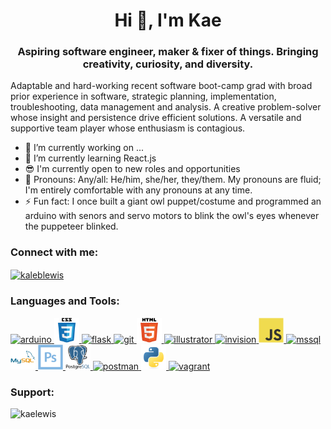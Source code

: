 <h1 align="center">Hi 👋, I'm Kae</h1>
<h3 align="center">Aspiring software engineer, maker & fixer of things. Bringing creativity, curiosity, and diversity.</h3>

Adaptable and hard-working recent software boot-camp grad with broad prior experience in software, strategic planning, implementation, troubleshooting, data management and analysis. A creative problem-solver whose insight and persistence drive efficient solutions. A versatile and supportive team player whose enthusiasm is contagious.

- 🔭 I’m currently working on ...
- 🌱 I’m currently learning React.js
- 😎 I'm currently open to new roles and opportunities
- 🙂 Pronouns: Any/all: He/him, she/her, they/them.  My pronouns are fluid; I'm entirely comfortable with any pronouns at any time.
- ⚡ Fun fact: I once built a giant owl puppet/costume and programmed an arduino with senors and servo motors to blink the owl's eyes whenever the puppeteer blinked.
<!-- - 👯 I’m looking to collaborate on ... -->
<!-- - 🤔 I’m looking for help with ... -->
<!-- - 💬 Ask me about ... -->
<!-- - 📫 How to reach me: ... -->


<h3 align="left">Connect with me:</h3>
<p align="left">
<a href="https://linkedin.com/in/kaleblewis" target="blank"><img align="center" src="https://raw.githubusercontent.com/rahuldkjain/github-profile-readme-generator/master/src/images/icons/Social/linked-in-alt.svg" alt="kaleblewis" height="30" width="40" /></a>
<!-- <a href="https://medium.com/@kaleb.lewis" target="blank"><img align="center" src="https://raw.githubusercontent.com/rahuldkjain/github-profile-readme-generator/master/src/images/icons/Social/medium.svg" alt="@kaleb.lewis" height="30" width="40" /></a>
<a href="https://www.hackerrank.com/kaelewis" target="blank"><img align="center" src="https://raw.githubusercontent.com/rahuldkjain/github-profile-readme-generator/master/src/images/icons/Social/hackerrank.svg" alt="kaelewis" height="30" width="40" /></a>
<a href="https://www.leetcode.com/kaleblewis" target="blank"><img align="center" src="https://raw.githubusercontent.com/rahuldkjain/github-profile-readme-generator/master/src/images/icons/Social/leet-code.svg" alt="kaleblewis" height="30" width="40" /></a>
<a href="https://www.hackerearth.com/@kaleb.lewis" target="blank"><img align="center" src="https://raw.githubusercontent.com/rahuldkjain/github-profile-readme-generator/master/src/images/icons/Social/hackerearth.svg" alt="@kaleb.lewis" height="30" width="40" /></a> 
<a href="https://instagram.com/craftmore" target="blank"><img align="center" src="https://raw.githubusercontent.com/rahuldkjain/github-profile-readme-generator/master/src/images/icons/Social/instagram.svg" alt="craftmore" height="30" width="40" /></a>
-->
</p>


<h3 align="left">Languages and Tools:</h3>
<p align="left"> <a href="https://www.arduino.cc/" target="_blank"> <img src="https://cdn.worldvectorlogo.com/logos/arduino-1.svg" alt="arduino" width="40" height="40"/> </a> <a href="https://www.w3schools.com/css/" target="_blank"> <img src="https://raw.githubusercontent.com/devicons/devicon/master/icons/css3/css3-original-wordmark.svg" alt="css3" width="40" height="40"/> </a> <a href="https://flask.palletsprojects.com/" target="_blank"> <img src="https://www.vectorlogo.zone/logos/pocoo_flask/pocoo_flask-icon.svg" alt="flask" width="40" height="40"/> </a> <a href="https://git-scm.com/" target="_blank"> <img src="https://www.vectorlogo.zone/logos/git-scm/git-scm-icon.svg" alt="git" width="40" height="40"/> </a> <a href="https://www.w3.org/html/" target="_blank"> <img src="https://raw.githubusercontent.com/devicons/devicon/master/icons/html5/html5-original-wordmark.svg" alt="html5" width="40" height="40"/> </a> <a href="https://www.adobe.com/in/products/illustrator.html" target="_blank"> <img src="https://www.vectorlogo.zone/logos/adobe_illustrator/adobe_illustrator-icon.svg" alt="illustrator" width="40" height="40"/> </a> <a href="https://www.invisionapp.com/" target="_blank"> <img src="https://www.vectorlogo.zone/logos/invisionapp/invisionapp-icon.svg" alt="invision" width="40" height="40"/> </a> <a href="https://developer.mozilla.org/en-US/docs/Web/JavaScript" target="_blank"> <img src="https://raw.githubusercontent.com/devicons/devicon/master/icons/javascript/javascript-original.svg" alt="javascript" width="40" height="40"/> </a> <a href="https://www.microsoft.com/en-us/sql-server" target="_blank"> <img src="https://www.svgrepo.com/show/303229/microsoft-sql-server-logo.svg" alt="mssql" width="40" height="40"/> </a> <a href="https://www.mysql.com/" target="_blank"> <img src="https://raw.githubusercontent.com/devicons/devicon/master/icons/mysql/mysql-original-wordmark.svg" alt="mysql" width="40" height="40"/> </a> <a href="https://www.photoshop.com/en" target="_blank"> <img src="https://raw.githubusercontent.com/devicons/devicon/master/icons/photoshop/photoshop-line.svg" alt="photoshop" width="40" height="40"/> </a> <a href="https://www.postgresql.org" target="_blank"> <img src="https://raw.githubusercontent.com/devicons/devicon/master/icons/postgresql/postgresql-original-wordmark.svg" alt="postgresql" width="40" height="40"/> </a> <a href="https://postman.com" target="_blank"> <img src="https://www.vectorlogo.zone/logos/getpostman/getpostman-icon.svg" alt="postman" width="40" height="40"/> </a> <a href="https://www.python.org" target="_blank"> <img src="https://raw.githubusercontent.com/devicons/devicon/master/icons/python/python-original.svg" alt="python" width="40" height="40"/> </a> <a href="https://www.vagrantup.com/" target="_blank"> <img src="https://www.vectorlogo.zone/logos/vagrantup/vagrantup-icon.svg" alt="vagrant" width="40" height="40"/> </a> </p>


<h3 align="left">Support:</h3>
<p><a href="https://www.buymeacoffee.com/kaelewis"> <img align="left" src="https://cdn.buymeacoffee.com/buttons/v2/default-yellow.png" height="50" width="210" alt="kaelewis" /></a></p><br><br>


<!-- <p><img align="left" src="https://github-readme-stats.vercel.app/api/top-langs?username=kaleblewis&show_icons=true&locale=en&layout=compact" alt="kaleblewis" /></p>

<p>&nbsp;<img align="center" src="https://github-readme-stats.vercel.app/api?username=kaleblewis&show_icons=true&locale=en" alt="kaleblewis" /></p> -->
